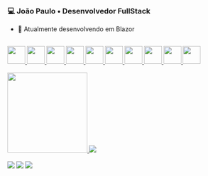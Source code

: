 ### 💻 João Paulo • Desenvolvedor FullStack
- 🌱 Atualmente desenvolvendo em Blazor
##
<link rel="stylesheet" href="https://cdn.jsdelivr.net/gh/devicons/devicon@v2.15.1/devicon.min.css">
          
<a href="https://github.com/rochajpp">
  <div>    
    <img width="40px" src="https://cdn.jsdelivr.net/gh/devicons/devicon/icons/c/c-plain.svg" />
     <img width="40px" src="https://cdn.jsdelivr.net/gh/devicons/devicon/icons/cplusplus/cplusplus-plain.svg" />
    <img width="40px" src="https://cdn.jsdelivr.net/gh/devicons/devicon/icons/html5/html5-plain-wordmark.svg" />         
    <img width="40px" src="https://cdn.jsdelivr.net/gh/devicons/devicon/icons/css3/css3-plain-wordmark.svg" />
    <img width="40px" src="https://cdn.jsdelivr.net/gh/devicons/devicon/icons/javascript/javascript-plain.svg" />
    <img width="40px" src="https://cdn.jsdelivr.net/gh/devicons/devicon/icons/react/react-original-wordmark.svg" />
    <img width="40px" src="https://cdn.jsdelivr.net/gh/devicons/devicon/icons/nodejs/nodejs-plain-wordmark.svg"/>   
    <img width="40px" src="https://cdn.jsdelivr.net/gh/devicons/devicon/icons/mongodb/mongodb-plain-wordmark.svg"/>   
    <img width="40px" src="https://cdn.jsdelivr.net/gh/devicons/devicon/icons/mysql/mysql-plain-wordmark.svg" />      
    <img width="40px" src="https://cdn.jsdelivr.net/gh/devicons/devicon/icons/dotnetcore/dotnetcore-original.svg" />
    
  </div>
</a>

<br>

<a href="https://github.com/rochajpp">
  <div>
    <img height="180px" src="https://github-readme-stats.vercel.app/api?username=rochajpp&show_icons=true&theme=tokyonight"/>
    <img src="https://github-readme-stats.vercel.app/api/top-langs/?username=rochajpp&layout=compact&theme=tokyonight"/>
  </div>
</a>

<br>

<div>
  <a href="https://www.linkedin.com/in/jo%C3%A3o-paulo-medeiros-rocha-75445820b/" target="_blank"><img src="https://img.shields.io/badge/LinkedIn-0077B5?style=for-the-badge&logo=linkedin&logoColor=white"></a>
  <a href="mailto:joao.rochap03@gmail.com"><img src="https://img.shields.io/badge/Gmail-D14836?style=for-the-badge&logo=gmail&logoColor=white"></a>
  <a href="https://rochajpp.github.io/MyWebSite/" target="_blank"><img src="https://img.shields.io/badge/-Portf%C3%B3lio-brown?style=for-the-badge&logo=true" target="_blank"></a>
</div>
